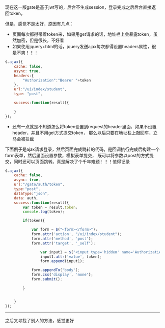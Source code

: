 现在这一版gate是基于jwt写的，后台不生成session，登录完成之后后台直接返回token。

但是，感觉不是太好，原因有几点：
- 页面每次都得带着token来，如果用get请求的话，地址栏上会暴露token，虽然加密，但是很长，不好看
- 如果使用jquery+html的话，jquery发送ajax每次都得设置headers属性，很是不爽！！！
```javascript
$.ajax({
    cache: false,
    async: true,
    headers:{
        "Authorization":"Bearer "+token
    },
    url:"/ui/index/student",
    type: "post",

    success:function(result){
        
    }
});

```
- 还有一点就是不知道怎么将token设置到request的header里面，如果不设置header，并且不用get方式提交token，
那么以后只要在地址栏上敲回车，立马会被拦截



下面例子是ajax请求登录，然后页面完成跳转的代码，是回调执行完成后构建一个form表单，然后里面设置参数，模拟表单提交，
既可以将参数以post的方式提交，同时还可以页面跳转。真是解决了个千年难题！！！值得记录

``` javascript
$.ajax({
    cache: false,
    async: true,
    url:"/gate/auth/token",
    type:"post",
    dataType:"json",
    data: auth,
    success:function(result){
        var token = result.token;
        console.log(token);

        if(token){

            var form = $("<form></form>");
            form.attr('action', "/ui/index/student");
            form.attr('method', 'post');
            form.attr('target', '_self');

                var input1 = $("<input type='hidden' name='Authorization' />");
                input1.attr('value', token);
                form.append(input1);

            form.appendTo("body");
            form.css('display', 'none');
            form.submit();
            
        }


    }
});


```

---------------------------------------------------------------------

之后又寻找了别人的方法，感觉更好
